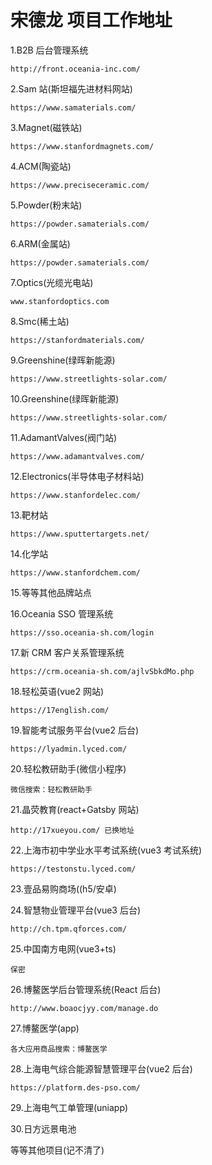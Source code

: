 # 宋德龙 项目工作地址

1.B2B 后台管理系统

```
http://front.oceania-inc.com/
```

2.Sam 站(斯坦福先进材料网站)

```
https://www.samaterials.com/
```

3.Magnet(磁铁站)

```
https://www.stanfordmagnets.com/
```

4.ACM(陶瓷站)

```
https://www.preciseceramic.com/
```

5.Powder(粉末站)

```
https://powder.samaterials.com/
```

6.ARM(金属站)

```
https://powder.samaterials.com/
```

7.Optics(光缆光电站)

```
www.stanfordoptics.com
```

8.Smc(稀土站)

```
https://stanfordmaterials.com/
```

9.Greenshine(绿晖新能源)

```
https://www.streetlights-solar.com/
```

10.Greenshine(绿晖新能源)

```
https://www.streetlights-solar.com/
```

11.AdamantValves(阀门站)

```
https://www.adamantvalves.com/
```

12.Electronics(半导体电子材料站)

```
https://www.stanfordelec.com/
```

13.靶材站

```
https://www.sputtertargets.net/
```

14.化学站

```
https://www.stanfordchem.com/
```

15.等等其他品牌站点

16.Oceania SSO 管理系统

```
https://sso.oceania-sh.com/login
```

17.新 CRM 客户关系管理系统

```
https://crm.oceania-sh.com/ajlvSbkdMo.php
```

18.轻松英语(vue2 网站)

```
https://17english.com/
```

19.智能考试服务平台(vue2 后台)

```
https://lyadmin.lyced.com/
```

20.轻松教研助手(微信小程序)

```
微信搜索：轻松教研助手
```

21.晶荧教育(react+Gatsby 网站)

```
http://17xueyou.com/ 已换地址
```

22.上海市初中学业水平考试系统(vue3 考试系统)

```
https://testonstu.lyced.com/
```

23.壹品易购商场(\(h5/安卓)

24.智慧物业管理平台(vue3 后台)

```
http://ch.tpm.qforces.com/
```

25.中国南方电网(vue3+ts)

```
保密
```

26.博鳌医学后台管理系统(React 后台)

```
http://www.boaocjyy.com/manage.do
```

27.博鳌医学(app)

```
各大应用商品搜索：博鳌医学
```

28.上海电气综合能源智慧管理平台(vue2 后台)

```
https://platform.des-pso.com/
```

29.上海电气工单管理(uniapp)

30.日方远景电池

等等其他项目(记不清了)
